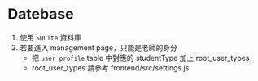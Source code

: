 # Datebase

1. 使用 `SQLite` 資料庫
2. 若要進入 management page，只能是老師的身分
   - 把 `user_profile` table 中對應的 studentType 加上 root_user_types
   - root_user_types 請參考 frontend/src/settings.js